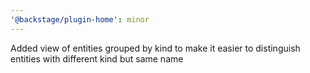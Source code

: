 ```yaml
---
'@backstage/plugin-home': minor
---
```


Added view of entities grouped by kind to make it easier to distinguish entities with different kind but same name
